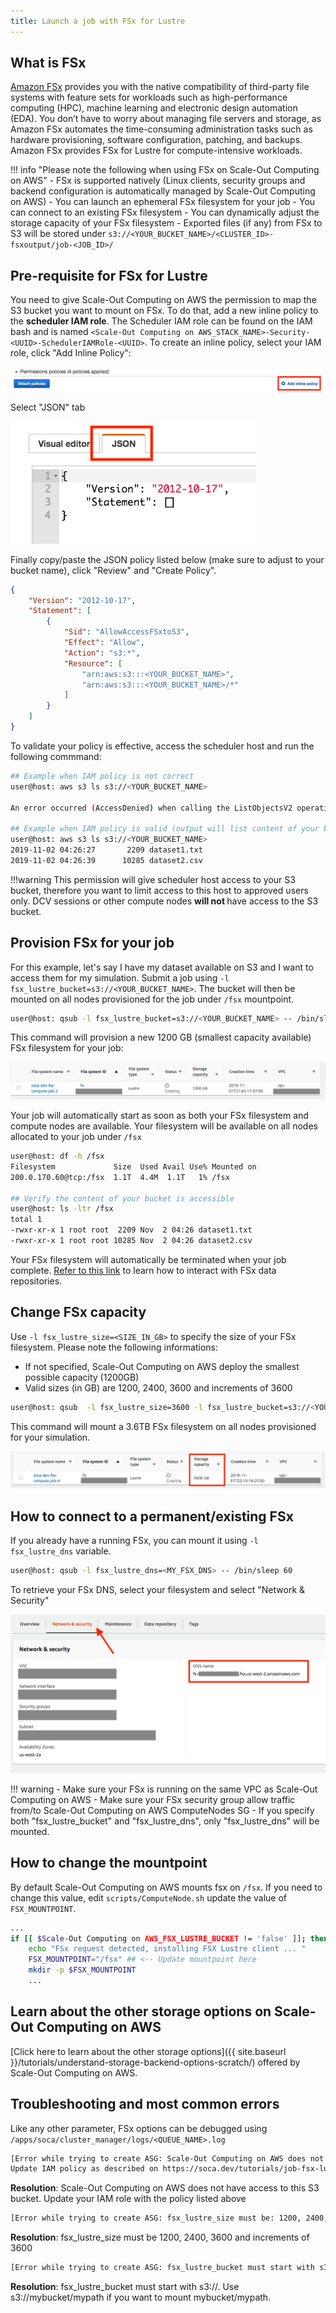 ```yaml
---
title: Launch a job with FSx for Lustre
---
```


## What is FSx
[Amazon FSx](https://aws.amazon.com/fsx/) provides you with the native compatibility of third-party file systems with feature sets for workloads such as high-performance computing (HPC), machine learning and electronic design automation (EDA). You don’t have to worry about managing file servers and storage, as Amazon FSx automates the time-consuming administration tasks such as hardware provisioning, software configuration, patching, and backups.
Amazon FSx provides FSx for Lustre for compute-intensive workloads. 

!!! info "Please note the following when using FSx on Scale-Out Computing on AWS"
    - FSx is supported natively (Linux clients, security groups and backend configuration is automatically managed by Scale-Out Computing on AWS)
    - You can launch an ephemeral FSx filesystem for your job
    - You can connect to an existing FSx filesystem
    - You can dynamically adjust the storage capacity of your FSx filesystem
    - Exported files (if any) from FSx to S3 will be stored under `s3://<YOUR_BUCKET_NAME>/<CLUSTER_ID>-fsxoutput/job-<JOB_ID>/`

## Pre-requisite for FSx for Lustre

You need to give Scale-Out Computing on AWS the permission to map the S3 bucket you want to mount on FSx. To do that, add a new inline policy to the **scheduler IAM role**. The Scheduler IAM role can be found on the IAM bash and is named `<Scale-Out Computing on AWS_STACK_NAME>-Security-<UUID>-SchedulerIAMRole-<UUID>`.
To create an inline policy, select your IAM role, click "Add Inline Policy":

![](../imgs/fsx-4.png)

Select "JSON" tab

![](../imgs/fsx-5.png)

Finally copy/paste the JSON policy listed below (make sure to adjust to your bucket name), click "Review" and "Create Policy".
~~~json
{
    "Version": "2012-10-17",
    "Statement": [
        {
            "Sid": "AllowAccessFSxtoS3",
            "Effect": "Allow",
            "Action": "s3:*",
            "Resource": [
                "arn:aws:s3:::<YOUR_BUCKET_NAME>",
                "arn:aws:s3:::<YOUR_BUCKET_NAME>/*"
            ]
        }
    ]
}
~~~

To validate your policy is effective, access the scheduler host and run the following commmand:

~~~bash
## Example when IAM policy is not correct
user@host: aws s3 ls s3://<YOUR_BUCKET_NAME>

An error occurred (AccessDenied) when calling the ListObjectsV2 operation: Access Denied

## Example when IAM policy is valid (output will list content of your bucket)
user@host: aws s3 ls s3://<YOUR_BUCKET_NAME>
2019-11-02 04:26:27       2209 dataset1.txt
2019-11-02 04:26:39      10285 dataset2.csv
~~~

!!!warning 
    This permission will give scheduler host access to your S3 bucket, therefore you want to limit access to this host to approved users only.
    DCV sessions or other compute nodes <strong> will not </strong> have access to the S3 bucket.


## Provision FSx for your job

For this example, let's say I have my dataset available on S3 and I want to access them for my simulation.
Submit a job using `-l fsx_lustre_bucket=s3://<YOUR_BUCKET_NAME>`. The bucket will then be mounted on all nodes provisioned for the job under `/fsx` mountpoint.

~~~bash
user@host: qsub -l fsx_lustre_bucket=s3://<YOUR_BUCKET_NAME> -- /bin/sleep 600
~~~

This command will provision a new 1200 GB (smallest capacity available) FSx filesystem for your job:

![](../imgs/fsx-1.png)

Your job will automatically start as soon as both your FSx filesystem and compute nodes are available. Your filesystem will be available on all nodes allocated to your job under `/fsx`

~~~bash
user@host: df -h /fsx
Filesystem             Size  Used Avail Use% Mounted on
200.0.170.60@tcp:/fsx  1.1T  4.4M  1.1T   1% /fsx

## Verify the content of your bucket is accessible
user@host: ls -ltr /fsx
total 1
-rwxr-xr-x 1 root root  2209 Nov  2 04:26 dataset1.txt
-rwxr-xr-x 1 root root 10285 Nov  2 04:26 dataset2.csv
~~~

Your FSx filesystem will automatically be terminated when your job complete. [Refer to this link](https://docs.aws.amazon.com/fsx/latest/LustreGuide/fsx-data-repositories.html) to learn how to interact with FSx data repositories. 


## Change FSx capacity

Use `-l fsx_lustre_size=<SIZE_IN_GB>` to specify the size of your FSx filesystem. Please note the following informations:
- If not specified, Scale-Out Computing on AWS deploy the smallest possible capacity (1200GB)
- Valid sizes (in GB) are 1200, 2400, 3600 and increments of 3600

~~~bash
user@host: qsub  -l fsx_lustre_size=3600 -l fsx_lustre_bucket=s3://<YOUR_S3_BUCKET> -- /bin/sleep 600
~~~

This command will mount a 3.6TB FSx filesystem on all nodes provisioned for your simulation.

![](../imgs/fsx-2.png)

## How to connect to a permanent/existing FSx 

If you already have a running FSx, you can mount it using `-l fsx_lustre_dns` variable.

~~~bash
user@host: qsub -l fsx_lustre_dns=<MY_FSX_DNS> -- /bin/sleep 60
~~~

To retrieve your FSx DNS, select your filesystem and select "Network & Security"

![](../imgs/fsx-3.png)

!!! warning
    - Make sure your FSx is running on the same VPC as Scale-Out Computing on AWS</li>
    - Make sure your FSx security group allow traffic from/to Scale-Out Computing on AWS ComputeNodes SG</li>
    - If you specify both "fsx_lustre_bucket" and "fsx_lustre_dns", only "fsx_lustre_dns" will be mounted.</li>



## How to change the mountpoint

By default Scale-Out Computing on AWS mounts fsx on `/fsx`. If you need to change this value, edit `scripts/ComputeNode.sh` update the value of `FSX_MOUNTPOINT`.

~~~bash hl_lines="4"
...
if [[ $Scale-Out Computing on AWS_FSX_LUSTRE_BUCKET != 'false' ]]; then
    echo "FSx request detected, installing FSX Lustre client ... "
    FSX_MOUNTPOINT="/fsx" ## <-- Update mountpoint here
    mkdir -p $FSX_MOUNTPOINT
    ...
~~~

## Learn about the other storage options on Scale-Out Computing on AWS
[Click here to learn about the other storage options]({{ site.baseurl }}/tutorials/understand-storage-backend-options-scratch/) offered by Scale-Out Computing on AWS.

## Troubleshooting and most common errors

Like any other parameter, FSx options can be debugged using `/apps/soca/cluster_manager/logs/<QUEUE_NAME>.log`

~~~bash
[Error while trying to create ASG: Scale-Out Computing on AWS does not have access to this bucket. 
Update IAM policy as described on https://soca.dev/tutorials/job-fsx-lustre-backend/]
~~~

**Resolution**: Scale-Out Computing on AWS does not have access to this S3 bucket. Update your IAM role with the policy listed above

~~~bash
[Error while trying to create ASG: fsx_lustre_size must be: 1200, 2400, 3600, 7200, 10800]
~~~
**Resolution**: fsx_lustre_size must be 1200, 2400, 3600 and increments of 3600

~~~bash
[Error while trying to create ASG: fsx_lustre_bucket must start with s3://]
~~~
**Resolution**: fsx_lustre_bucket must start with s3://. Use s3://mybucket/mypath if you want to mount mybucket/mypath.


